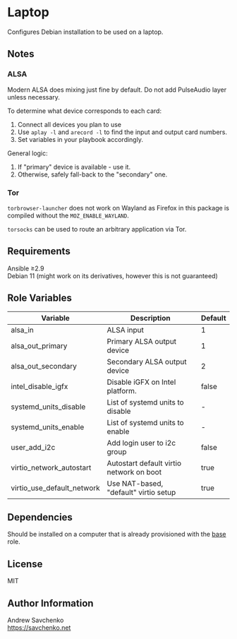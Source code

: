 # Laptop

Configures Debian installation to be used on a laptop. 

## Notes

### ALSA

Modern ALSA does mixing just fine by default. Do not add PulseAudio layer unless necessary.

To determine what device corresponds to each card:
1. Connect all devices you plan to use
2. Use `aplay -l` and `arecord -l` to find the input and output card numbers.
3. Set variables in your playbook accordingly.

General logic:
1. If "primary" device is available - use it.
2. Otherwise, safely fall-back to the "secondary" one.

### Tor

`torbrowser-launcher` does not work on Wayland as Firefox in this package is compiled without the `MOZ_ENABLE_WAYLAND`.

`torsocks` can be used to route an arbitrary application via Tor.

## Requirements

Ansible ≥2.9  
Debian 11 (might work on its derivatives, however this is not guaranteed)

## Role Variables

| Variable                   | Description                              | Default |
|----------------------------|------------------------------------------|---------|
| alsa_in                    | ALSA input                               | 1       |
| alsa_out_primary           | Primary ALSA output device               | 1       |
| alsa_out_secondary         | Secondary ALSA output device             | 2       |
| intel_disable_igfx         | Disable iGFX on Intel platform.          | false   |
| systemd_units_disable      | List of systemd units to disable         | -       |
| systemd_units_enable       | List of systemd units to enable          | -       |
| user_add_i2c               | Add login user to i2c group              | false   |
| virtio_network_autostart   | Autostart default virtio network on boot | true    |
| virtio_use_default_network | Use NAT-based, "default" virtio setup    | true    |


## Dependencies

Should be installed on a computer that is already provisioned with the [base](https://github.com/savchenko/debian/roles/base/README.md) role.

## License
MIT

## Author Information
Andrew Savchenko  
https://savchenko.net
